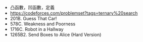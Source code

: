 - 凸函數，凹函數，定義
- <https://codeforces.com/problemset?tags=ternary%20search>
- 201B. Guess That Car!
- 578C. Weakness and Poorness
- 1716C. Robot in a Hallway
- 1265B2. Send Boxes to Alice (Hard Version)